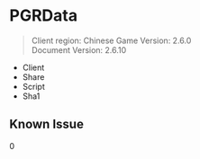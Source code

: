 # PGRData
> Client region: Chinese
> Game Version: 2.6.0 <br/>
> Document Version: 2.6.10 <br/>

- Client
- Share
- Script
- Sha1

## Known Issue 
0
